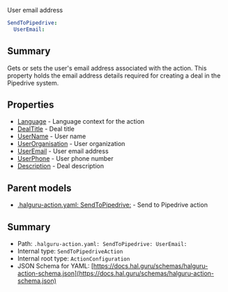 <!--
title: UserEmail
description: User email address
version: 1.0.0+985fa281609b0afa8cea033581aabacb4efd2baa
generated: true
date: 2025-04-03T21:58:32Z
node: This file is generated by the command-line program: `halguru manual --generate-docs`
-->


User email address

```yaml
SendToPipedrive:
  UserEmail:
```

## Summary

Gets or sets the user's email address associated with the action.
This property holds the email address details required for creating a deal
in the Pipedrive system.

## Properties

* [Language]((action)-sendtopipedrive-language.md) - Language context for the action
* [DealTitle]((action)-sendtopipedrive-dealtitle.md) - Deal title
* [UserName]((action)-sendtopipedrive-username.md) - User name
* [UserOrganisation]((action)-sendtopipedrive-userorganisation.md) - User organization
* [UserEmail]((action)-sendtopipedrive-useremail.md) - User email address
* [UserPhone]((action)-sendtopipedrive-userphone.md) - User phone number
* [Description]((action)-sendtopipedrive-description.md) - Deal description

## Parent models

* [.halguru-action.yaml: SendToPipedrive:]((action)-sendtopipedrive.md) - Send to Pipedrive action

## Summary

* Path: `.halguru-action.yaml: SendToPipedrive: UserEmail:`
* Internal type: `SendToPipedriveAction`
* Internal root type: `ActionConfiguration`
* JSON Schema for YAML: [https://docs.hal.guru/schemas/halguru-action-schema.json](https://docs.hal.guru/schemas/halguru-action-schema.json)
